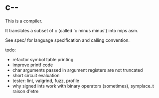 # c--

This is a compiler.

It translates a subset of c (called 'c minus minus') into mips asm.

See spec/ for language specification and calling convention.


todo:

- refactor symbol table printing
- improve printf code
- char arguments passed in argument registers are not truncated
- short circuit evaluation
- tester: lint, valgrind, fuzz, profile
- why signed ints work with binary operators (sometimes), symplace_t raison d'etre
